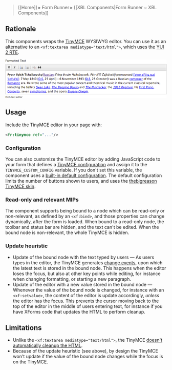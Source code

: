 > [[Home]] ▸ Form Runner ▸ [[XBL Components|Form Runner ~ XBL Components]]

## Rationale

This components wraps the [TinyMCE][1] WYSIWYG editor. You can use it as an alternative to an `<xf:textarea mediatype="text/html">`, which uses the [YUI 2 RTE][2].

![](images/xbl-tinymce.png)

## Usage

Include the TinyMCE editor in your page with:

```xml
<fr:tinymce ref="..."/>
```

### Configuration

You can also customize the TinyMCE editor by adding JavaScript code to your form that defines a [TinyMCE configuration][4] and assign it to the `TINYMCE_CUSTOM_CONFIG` variable. If you don't set this variable, the component uses a [built-in default configuration][5]. The default configuration limits the number of buttons shown to users, and uses the [thebigreason TinyMCE skin][6].

### Read-only and relevant MIPs

The component supports being bound to a node which can be read-only or non-relevant, as defined by an `<xf:bind>`, and those properties can change dynamically, after the form is loaded. When bound to a read-only node, the toolbar and status bar are hidden, and the text can't be edited. When the bound node is non-relevant, the whole TinyMCE is hidden.

### Update heuristic

* Update of the bound node with the text typed by users — As users types in the editor, the TinyMCE generates [change events][7], upon which the latest text is stored in the bound node. This happens when the editor loses the focus, but also at other key points while editing, for instance when changing formatting, or starting a new paragraph.
* Update of the editor with a new value stored in the bound node — Whenever the value of the bound node is changed, for instance with an `<xf:setvalue>`, the content of the editor is update accordingly, _unless_ the editor has the focus. This prevents the cursor moving back to the top of the editor in the middle of users entering text, for instance if you have XForms code that updates the HTML to perform cleanup.

## Limitations

* Unlike the `<xf:textarea mediatype="text/html">`, the TinyMCE [doesn't automatically cleanup the HTML][8].
* Because of the update heuristic (see above), by design the TinyMCE won't update if the value of the bound node changes while the focus is on the TinyMCE.

[1]: http://www.tinymce.com/
[2]: http://developer.yahoo.com/yui/editor/
[4]: http://www.tinymce.com/wiki.php/Configuration
[5]: https://github.com/orbeon/orbeon-forms/blob/master/src/resources-packaged/xbl/orbeon/tinymce/tinymce-config.js
[6]: http://thebigreason.com/blog/2008/09/29/thebigreason-tinymce-skin
[7]: http://www.tinymce.com/wiki.php/API3:event.tinymce.Editor.onChange
[8]: https://github.com/orbeon/orbeon-forms/issues/23

